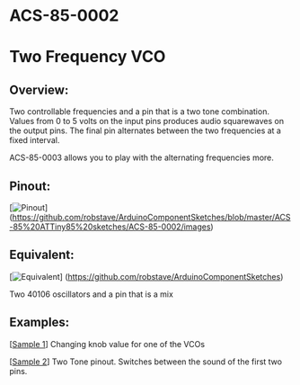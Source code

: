 # ACS-85-0002
Two Frequency VCO
==============

## Overview:
Two controllable frequencies and a pin that is a two tone combination. Values from 0 to 5 volts on the input pins produces audio squarewaves on the output pins.
The final pin alternates between the two frequencies at a fixed interval. 

ACS-85-0003 allows you to play with the alternating frequencies more. 


## Pinout:
[![Pinout](https://github.com/robstave/ArduinoComponentSketches/blob/master/ACS-85%20ATTiny85%20sketches/ACS-85-0002/images/ACS-85-0002.png)] (https://github.com/robstave/ArduinoComponentSketches/blob/master/ACS-85%20ATTiny85%20sketches/ACS-85-0002/images)

## Equivalent:

[![Equivalent](https://github.com/robstave/ArduinoComponentSketches/blob/master/ACS-85%20ATTiny85%20sketches/ACS-85-0002/images/ACS-85-0002-overview.png)] (https://github.com/robstave/ArduinoComponentSketches)

Two 40106 oscillators and a pin that is a mix

## Examples:

[[Sample 1](https://soundcloud.com/user-692410397/85-0002-q1)] Changing knob value for one of the VCOs

[[Sample 2](https://soundcloud.com/user-692410397/85-0002-q3)] Two Tone pinout.  Switches between the sound of the first two pins. 
 
